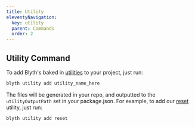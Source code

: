 ```yaml
---
title: Utility
eleventyNavigation:
  key: utility
  parent: Commands
  order: 2
---
```


## Utility Command

To add Blyth's baked in [utilities](/docs/utilities/) to your project, just run:

```bash
blyth utility add utility_name_here
```

The files will be generated in your repo, and outputted to the `utilityOutputPath` set in your package.json. For example, to add our [reset](/docs/utilities/reset/) utility, just run:

```bash
blyth utility add reset
```
